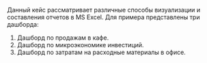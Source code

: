 Данный кейс рассматривает различные способы визуализации и составления отчетов в MS Excel.
Для примера представлены три дашборда:
1) Дашборд по продажам в кафе.
2) Дашборд по микроэкономике инвестиций.
3) Дашборд по затратам на расходные материалы в офисе.
